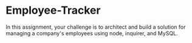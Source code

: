 # Employee-Tracker
In this assignment, your challenge is to architect and build a solution for managing a company's employees using node, inquirer, and MySQL.
